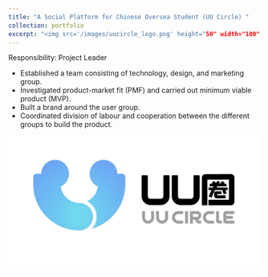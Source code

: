 ```yaml
---
title: "A Social Platform for Chinese Oversea Student (UU Circle) "
collection: portfolio
excerpt: "<img src='/images/uucircle_logo.png' height="50" width="100" />"
---
```


Responsibility: Project Leader 
- Established a team consisting of technology, design, and marketing group.
- Investigated product-market fit (PMF) and carried out minimum viable product (MVP).
- Built a brand around the user group.
- Coordinated division of labour and cooperation between the different groups to build the product.

<img src='/images/uucircle_logo.png'>